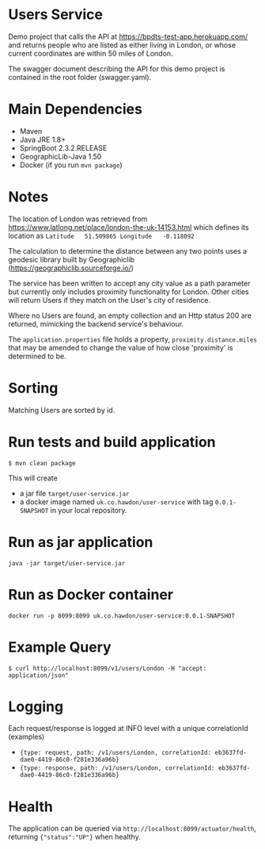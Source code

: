 # Users Service
Demo project that calls the API at https://bpdts-test-app.herokuapp.com/ and returns people who 
are listed as either living in London, or whose current coordinates are within 50 miles of London.

The swagger document describing the API for this demo project is contained in the root folder (swagger.yaml).

# Main Dependencies
- Maven
- Java JRE 1.8+
- SpringBoot 2.3.2.RELEASE
- GeographicLib-Java 1.50
- Docker (if you run `mvn package`)

# Notes
The location of London was retrieved from https://www.latlong.net/place/london-the-uk-14153.html which
defines its location as 
`Latitude	51.509865
Longitude	-0.118092`

The calculation to determine the distance between any two points uses a geodesic library built by 
Geographiclib (https://geographiclib.sourceforge.io/)

The service has been written to accept any city value as a path parameter but currently only includes
proximity functionality for London. Other cities will return Users if they match on the User's city of residence.

Where no Users are found, an empty collection and an Http status 200 are returned, mimicking the backend service's
behaviour. 

The `application.properties` file holds a property, `proximity.distance.miles` that may be amended to change the 
value of how close 'proximity' is determined to be.

# Sorting
Matching Users are sorted by id.

# Run tests and build application
`$ mvn clean package` 

This will create 
- a jar file `target/user-service.jar` 
- a docker image named `uk.co.hawdon/user-service` with tag `0.0.1-SNAPSHOT` in your local repository.

# Run as jar application
`java -jar target/user-service.jar`

# Run as Docker container
`docker run -p 8099:8099 uk.co.hawdon/user-service:0.0.1-SNAPSHOT`

# Example Query
`$ curl http://localhost:8099/v1/users/London -H "accept: application/json"`

# Logging
Each request/response is logged at INFO level with a unique correlationId
(examples)
- `{type: request, path: /v1/users/London, correlationId: eb3637fd-dae0-4419-86c0-f281e336a96b}`
- `{type: response, path: /v1/users/London, correlationId: eb3637fd-dae0-4419-86c0-f281e336a96b}`

# Health
The application can be queried via `http://localhost:8099/actuator/health`, returning `{"status":"UP"}` when healthy.